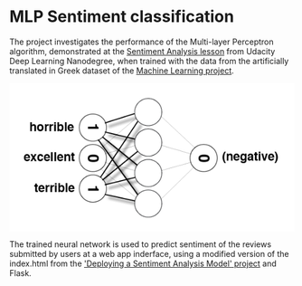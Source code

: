 # MLP Sentiment classification

The project investigates the performance of the Multi-layer Perceptron algorithm, demonstrated at the [Sentiment Analysis lesson](https://github.com/udacity/deep-learning-v2-pytorch/tree/master/sentiment-analysis-network) from Udacity Deep Learning Nanodegree, when trained with the data from the artificially translated in Greek dataset of the [Machine Learning project](https://github.com/JoKoum/Machine-Learning-Project).

<img src="templates/images/sentiment_network_sparse_2.png" align="middle"/>

The trained neural network is used to predict sentiment of the reviews submitted by users at a web app inderface, using a modified version of the index.html from the ['Deploying a Sentiment Analysis Model' project](https://github.com/JoKoum/Udacity-Deep-Learning/tree/master/AWS) and Flask.